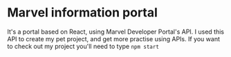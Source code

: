 # Marvel information portal
It's a portal based on React, using Marvel Developer Portal's API. I used this API to create my pet project, and get more practise using APIs.
If you want to check out my project you'll need to type
```npm start```
